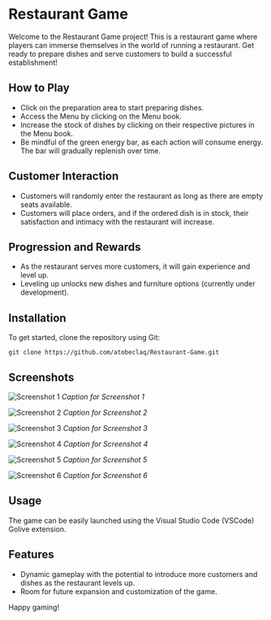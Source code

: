 # Restaurant Game

Welcome to the Restaurant Game project! This is a restaurant game where players can immerse themselves in the world of running a restaurant. Get ready to prepare dishes and serve customers to build a successful establishment!

## How to Play

- Click on the preparation area to start preparing dishes.
- Access the Menu by clicking on the Menu book.
- Increase the stock of dishes by clicking on their respective pictures in the Menu book.
- Be mindful of the green energy bar, as each action will consume energy. The bar will gradually replenish over time.

## Customer Interaction

- Customers will randomly enter the restaurant as long as there are empty seats available.
- Customers will place orders, and if the ordered dish is in stock, their satisfaction and intimacy with the restaurant will increase.

## Progression and Rewards

- As the restaurant serves more customers, it will gain experience and level up.
- Leveling up unlocks new dishes and furniture options (currently under development).

## Installation

To get started, clone the repository using Git:

```git clone https://github.com/atobeclaq/Restaurant-Game.git```

## Screenshots

![Screenshot 1](screenshots/screenshot1.png)
*Caption for Screenshot 1*

![Screenshot 2](screenshots/screenshot2.png)
*Caption for Screenshot 2*

![Screenshot 3](screenshots/screenshot3.png)
*Caption for Screenshot 3*

![Screenshot 4](screenshots/screenshot4.png)
*Caption for Screenshot 4*

![Screenshot 5](screenshots/screenshot5.png)
*Caption for Screenshot 5*

![Screenshot 6](screenshots/screenshot6.png)
*Caption for Screenshot 6*


## Usage

The game can be easily launched using the Visual Studio Code (VSCode) Golive extension.

## Features

- Dynamic gameplay with the potential to introduce more customers and dishes as the restaurant levels up.
- Room for future expansion and customization of the game.

Happy gaming!

